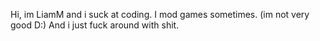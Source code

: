 Hi, im LiamM and i suck at coding.
I mod games sometimes. (im not very good D:)
And i just fuck around with shit.
